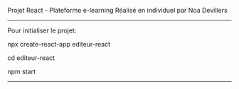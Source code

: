 Projet React - Plateforme e-learning
Réalisé en individuel par Noa Devillers

-------------------------------------

Pour initialiser le projet:

npx create-react-app editeur-react

cd editeur-react

npm start

-----------------------------------

